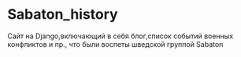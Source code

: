 # Sabaton_history
Сайт на Django,включающий в себя блог,список событий военных конфликтов и пр., что были воспеты шведской группой Sabaton
